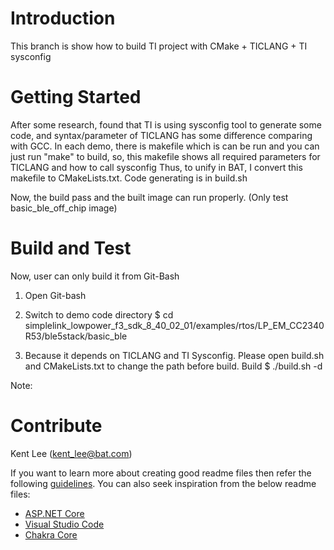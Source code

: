 # Introduction 
This branch is show how to build TI project with CMake + TICLANG + TI sysconfig

# Getting Started
After some research, found that TI is using sysconfig tool to generate some code, and syntax/parameter of TICLANG has some difference comparing with GCC.
In each demo, there is makefile which is can be run and you can just run "make" to build, so, this makefile shows all required parameters for TICLANG and how to call sysconfig
Thus, to unify in BAT, I convert this makefile to CMakeLists.txt.
Code generating is in build.sh

Now, the build pass and the built image can run properly. (Only test basic_ble_off_chip image)


# Build and Test
Now, user can only build it from Git-Bash
1. Open Git-bash
2. Switch to demo code directory
   $ cd simplelink_lowpower_f3_sdk_8_40_02_01/examples/rtos/LP_EM_CC2340R53/ble5stack/basic_ble

3. Because it depends on TICLANG and TI Sysconfig.
   Please open build.sh and CMakeLists.txt to change the path before build.
   Build
   $ ./build.sh -d

Note:


# Contribute
Kent Lee (kent_lee@bat.com)

If you want to learn more about creating good readme files then refer the following [guidelines](https://docs.microsoft.com/en-us/azure/devops/repos/git/create-a-readme?view=azure-devops). You can also seek inspiration from the below readme files:
- [ASP.NET Core](https://github.com/aspnet/Home)
- [Visual Studio Code](https://github.com/Microsoft/vscode)
- [Chakra Core](https://github.com/Microsoft/ChakraCore)
